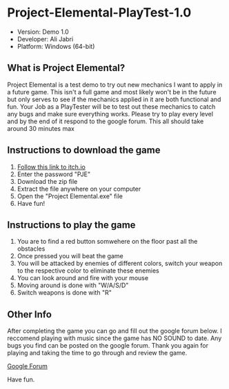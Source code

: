 # Project-Elemental-PlayTest-1.0
* Version: Demo 1.0
* Developer: Ali Jabri
* Platform: Windows (64-bit)

## What is Project Elemental?
Project Elemental is a test demo to try out new mechanics I want to apply in a future game.
This isn't a full game and most likely won't be in the future but only serves to see if the mechanics applied in it are both functional and fun.
Your Job as a PlayTester will be to test out these mechanics to catch any bugs and make sure everything works.
Please try to play every level and by the end of it respond to the google forum.
This all should take around 30 minutes max

## Instructions to download the game
1. [Follow this link to itch.io](https://sloopsyqc.itch.io/project-elemental-demo-10)
2. Enter the password "PJE"
3. Download the zip file
4. Extract the file anywhere on your computer
5. Open the "Project Elemental.exe" file
6. Have fun!

## Instructions to play the game
1. You are to find a red button somwehere on the floor past all the obstacles
2. Once pressed you will beat the game
3. You will be attacked by enemies of different colors, switch your weapon to the respective color to eliminate these enemies
4. You can look around and fire with your mouse
5. Moving around is done with "W/A/S/D"
6. Switch weapons is done with "R"

## Other Info
After completing the game you can go and fill out the google forum below.
I reccomend playing with music since the game has NO SOUND to date. 
Any bugs you find can be posted on the google forum.
Thank you again for playing and taking the time to go through and review the game.

[Google Forum]([https://sloopsyqc.itch.io/project-elemental-demo-10](https://docs.google.com/forms/d/e/1FAIpQLSd_YXB0vQXsigahAXGYsPK2tCYgkMGWN6lPT9xK4T-7x6A3eA/viewform?usp=dialog))

Have fun.
